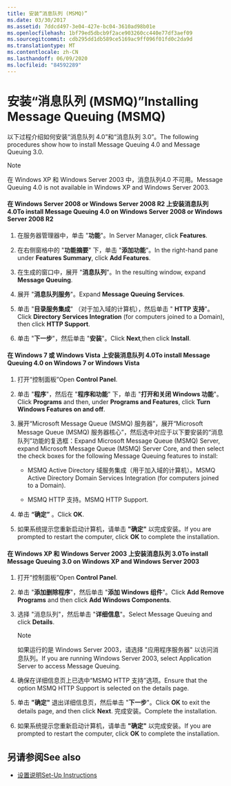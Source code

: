 ```yaml
---
title: 安装“消息队列 (MSMQ)”
ms.date: 03/30/2017
ms.assetid: 7ddcd497-3e04-427e-bc04-3610ad98b01e
ms.openlocfilehash: 1bf79ed5dbcb9f2ace903260cc440e77df3aef09
ms.sourcegitcommit: cdb295dd1db589ce5169ac9ff096f01fd0c2da9d
ms.translationtype: MT
ms.contentlocale: zh-CN
ms.lasthandoff: 06/09/2020
ms.locfileid: "84592289"
---
```

# <a name="installing-message-queuing-msmq"></a><span data-ttu-id="51ec9-102">安装“消息队列 (MSMQ)”</span><span class="sxs-lookup"><span data-stu-id="51ec9-102">Installing Message Queuing (MSMQ)</span></span>
<span data-ttu-id="51ec9-103">以下过程介绍如何安装“消息队列 4.0”和“消息队列 3.0”。</span><span class="sxs-lookup"><span data-stu-id="51ec9-103">The following procedures show how to install Message Queuing 4.0 and Message Queuing 3.0.</span></span>  
  
> [!NOTE]
> <span data-ttu-id="51ec9-104">在 Windows XP 和 Windows Server 2003 中，消息队列4.0 不可用。</span><span class="sxs-lookup"><span data-stu-id="51ec9-104">Message Queuing 4.0 is not available in Windows XP and Windows Server 2003.</span></span>  
  
#### <a name="to-install-message-queuing-40-on-windows-server-2008-or-windows-server-2008-r2"></a><span data-ttu-id="51ec9-105">在 Windows Server 2008 or Windows Server 2008 R2 上安装消息队列 4.0</span><span class="sxs-lookup"><span data-stu-id="51ec9-105">To install Message Queuing 4.0 on Windows Server 2008 or Windows Server 2008 R2</span></span>  
  
1. <span data-ttu-id="51ec9-106">在服务器管理器中，单击 "**功能**"。</span><span class="sxs-lookup"><span data-stu-id="51ec9-106">In Server Manager, click **Features**.</span></span>  
  
2. <span data-ttu-id="51ec9-107">在右侧窗格中的 "**功能摘要**" 下，单击 "**添加功能**"。</span><span class="sxs-lookup"><span data-stu-id="51ec9-107">In the right-hand pane under **Features Summary**, click **Add Features**.</span></span>  
  
3. <span data-ttu-id="51ec9-108">在生成的窗口中，展开 "**消息队列**"。</span><span class="sxs-lookup"><span data-stu-id="51ec9-108">In the resulting window, expand **Message Queuing**.</span></span>  
  
4. <span data-ttu-id="51ec9-109">展开 "**消息队列服务**"。</span><span class="sxs-lookup"><span data-stu-id="51ec9-109">Expand **Message Queuing Services**.</span></span>  
  
5. <span data-ttu-id="51ec9-110">单击 "**目录服务集成**" （对于加入域的计算机），然后单击 " **HTTP 支持**"。</span><span class="sxs-lookup"><span data-stu-id="51ec9-110">Click **Directory Services Integration** (for computers joined to a Domain), then click **HTTP Support**.</span></span>  
  
6. <span data-ttu-id="51ec9-111">单击 "**下一步**"，然后单击 "**安装**"。</span><span class="sxs-lookup"><span data-stu-id="51ec9-111">Click **Next**,then click **Install**.</span></span>  
  
#### <a name="to-install-message-queuing-40-on-windows-7-or-windows-vista"></a><span data-ttu-id="51ec9-112">在 Windows 7 或 Windows Vista 上安装消息队列 4.0</span><span class="sxs-lookup"><span data-stu-id="51ec9-112">To install Message Queuing 4.0 on Windows 7 or Windows Vista</span></span>  
  
1. <span data-ttu-id="51ec9-113">打开“控制面板”</span><span class="sxs-lookup"><span data-stu-id="51ec9-113">Open **Control Panel**.</span></span>  
  
2. <span data-ttu-id="51ec9-114">单击 "**程序**"，然后在 "**程序和功能**" 下，单击 "**打开和关闭 Windows 功能**"。</span><span class="sxs-lookup"><span data-stu-id="51ec9-114">Click **Programs** and then, under **Programs and Features**, click **Turn Windows Features on and off**.</span></span>  
  
3. <span data-ttu-id="51ec9-115">展开“Microsoft Message Queue (MSMQ) 服务器”，展开“Microsoft Message Queue (MSMQ) 服务器核心”，然后选中对应于以下要安装的“消息队列”功能的复选框：</span><span class="sxs-lookup"><span data-stu-id="51ec9-115">Expand Microsoft Message Queue (MSMQ) Server, expand Microsoft Message Queue (MSMQ) Server Core, and then select the check boxes for the following Message Queuing features to install:</span></span>  
  
    - <span data-ttu-id="51ec9-116">MSMQ Active Directory 域服务集成（用于加入域的计算机）。</span><span class="sxs-lookup"><span data-stu-id="51ec9-116">MSMQ Active Directory Domain Services Integration (for computers joined to a Domain).</span></span>  
  
    - <span data-ttu-id="51ec9-117">MSMQ HTTP 支持。</span><span class="sxs-lookup"><span data-stu-id="51ec9-117">MSMQ HTTP Support.</span></span>  
  
4. <span data-ttu-id="51ec9-118">单击 **“确定”** 。</span><span class="sxs-lookup"><span data-stu-id="51ec9-118">Click **OK**.</span></span>  
  
5. <span data-ttu-id="51ec9-119">如果系统提示您重新启动计算机，请单击 **"确定"** 以完成安装。</span><span class="sxs-lookup"><span data-stu-id="51ec9-119">If you are prompted to restart the computer, click **OK** to complete the installation.</span></span>  
  
#### <a name="to-install-message-queuing-30-on-windows-xp-and-windows-server-2003"></a><span data-ttu-id="51ec9-120">在 Windows XP 和 Windows Server 2003 上安装消息队列 3.0</span><span class="sxs-lookup"><span data-stu-id="51ec9-120">To install Message Queuing 3.0 on Windows XP and Windows Server 2003</span></span>  
  
1. <span data-ttu-id="51ec9-121">打开“控制面板”</span><span class="sxs-lookup"><span data-stu-id="51ec9-121">Open **Control Panel**.</span></span>  
  
2. <span data-ttu-id="51ec9-122">单击 "**添加删除程序**"，然后单击 "**添加 Windows 组件**"。</span><span class="sxs-lookup"><span data-stu-id="51ec9-122">Click **Add Remove Programs** and then click **Add Windows Components**.</span></span>  
  
3. <span data-ttu-id="51ec9-123">选择 "消息队列"，然后单击 "**详细信息**"。</span><span class="sxs-lookup"><span data-stu-id="51ec9-123">Select Message Queuing and click **Details**.</span></span>  
  
    > [!NOTE]
    > <span data-ttu-id="51ec9-124">如果运行的是 Windows Server 2003，请选择 "应用程序服务器" 以访问消息队列。</span><span class="sxs-lookup"><span data-stu-id="51ec9-124">If you are running Windows Server 2003, select Application Server to access Message Queuing.</span></span>  
  
4. <span data-ttu-id="51ec9-125">确保在详细信息页上已选中“MSMQ HTTP 支持”选项。</span><span class="sxs-lookup"><span data-stu-id="51ec9-125">Ensure that the option MSMQ HTTP Support is selected on the details page.</span></span>  
  
5. <span data-ttu-id="51ec9-126">单击 **"确定"** 退出详细信息页，然后单击 "**下一步**"。</span><span class="sxs-lookup"><span data-stu-id="51ec9-126">Click **OK** to exit the details page, and then click **Next**.</span></span> <span data-ttu-id="51ec9-127">完成安装。</span><span class="sxs-lookup"><span data-stu-id="51ec9-127">Complete the installation.</span></span>  
  
6. <span data-ttu-id="51ec9-128">如果系统提示您重新启动计算机，请单击 **"确定"** 以完成安装。</span><span class="sxs-lookup"><span data-stu-id="51ec9-128">If you are prompted to restart the computer, click **OK** to complete the installation.</span></span>  
  
## <a name="see-also"></a><span data-ttu-id="51ec9-129">另请参阅</span><span class="sxs-lookup"><span data-stu-id="51ec9-129">See also</span></span>

- [<span data-ttu-id="51ec9-130">设置说明</span><span class="sxs-lookup"><span data-stu-id="51ec9-130">Set-Up Instructions</span></span>](set-up-instructions.md)
